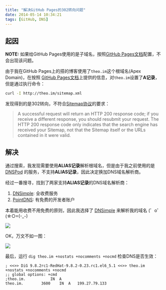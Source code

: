 ```yaml
---
title: "解决GitHub Pages的302转向问题"
date: 2014-05-14 10:34:21
tags: [GitHub, DNS]
---
```


## 起因

**NOTE:** 如果给GitHub Pages使用的是子域名，按照[GitHub Pages文档]配置，不会出现该问题。

由于我在GitHub Pages上的搭的博客使用了`theo.im`这个根域名(Apex Domain)，在按照
[GitHub Pages文档]上提供的信息，对`theo.im`设置了**A记录**，但是通过执行命令：

``` bash
curl -I http://theo.im/sitemap.xml
```

发现得到的是302转向，不符合[Sitemap协议](https://www.sitemaps.org/protocol.html)的要求：

> A successful request will return an HTTP 200 response code; if you receive a different response, you should resubmit your request. The HTTP 200 response code only indicates that the search engine has received your Sitemap, not that the Sitemap itself or the URLs contained in it were valid.

[GitHub Pages文档]: https://help.github.com/articles/setting-up-a-custom-domain-with-github-pages

## 解决

通过搜索，我发现需要使用**ALIAS记录**解析根域名，但是由于我之前使用的是[DNSPod]
的服务，不支持**ALIAS记录**，因此决定换加DNS域名解析商。

经过一番搜寻，找到了两家支持**ALIAS记录**的DNS域名解析商：

1. [DNSimple]\: 全收费服务
2. [PointDNS]\: 有免费的开发者账户

本着能用收费不用免费的原则，因此我选择了 [DNSimple] 来解析我的域名 (゜o゜(☆○=(-_-)

![](https://theo-im-1255089908.cos.ap-chengdu.myqcloud.com/images/github-pages-dns-buybuybuy.jpg)

OK，万文不如一图：

![](https://theo-im-1255089908.cos.ap-chengdu.myqcloud.com/images/github-pages-dns-setup.png)

最后，运行 `dig theo.im +nostats +nocomments +nocmd` 检查DNS是否生效：

```
; <<>> DiG 9.8.2rc1-RedHat-9.8.2-0.23.rc1.el6_5.1 <<>> theo.im +nostats +nocomments +nocmd
;; global options: +cmd
;theo.im.           IN  A
theo.im.        3600    IN  A   199.27.79.133
```

[DNSPod]: http://dnspod.cn
[DNSimple]: https://dnsimple.com/
[PointDNS]: https://pointhq.com/
